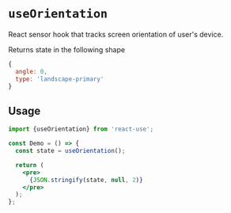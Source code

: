 # `useOrientation`

React sensor hook that tracks screen orientation of user's device.

Returns state in the following shape

```js
{
  angle: 0,
  type: 'landscape-primary'
}
```


## Usage

```jsx
import {useOrientation} from 'react-use';

const Demo = () => {
  const state = useOrientation();

  return (
    <pre>
      {JSON.stringify(state, null, 2)}
    </pre>
  );
};
```
